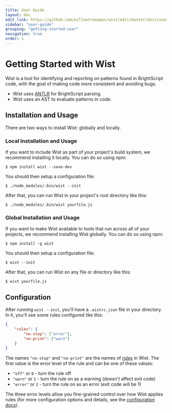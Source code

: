 ```yaml
---
title: User Guide
layout: doc
edit_link: https://github.com/willowtreeapps/wist/edit/master/docs/user-guide/getting-started.md
sidebar: "user-guide"
grouping: "getting-started-user"
navigation: true
order: 1
---
```


# Getting Started with Wist

Wist is a tool for identifying and reporting on patterns found in BrightScript code, with the goal of making code more consistent and avoiding bugs.

* Wist uses [ANTLR](https://www.antlr.org) for BrightScript parsing.
* Wist uses an AST to evaluate patterns in code.

## Installation and Usage

There are two ways to install Wist: globally and locally.

### Local Installation and Usage

If you want to include Wist as part of your project's build system, we recommend installing it locally. You can do so using npm:

```
$ npm install wist --save-dev
```

You should then setup a configuration file:

```
$ ./node_modules/.bin/wist --init
```

After that, you can run Wist in your project's root directory like this:

```
$ ./node_modules/.bin/wist yourfile.js
```

### Global Installation and Usage

If you want to make Wist available to tools that run across all of your projects, we recommend installing Wist globally. You can do so using npm:

```
$ npm install -g wist
```

You should then setup a configuration file:

```
$ wist --init
```

After that, you can run Wist on any file or directory like this:

```
$ wist yourfile.js
```

## Configuration

After running `wist --init`, you'll have a `.wistrc.json` file in your directory. In it, you'll see some rules configured like this:

```json
{
    "rules": {
        "no-stop": ["error"],
        "no-print": ["warn"]
    }
}
```

The names `"no-stop"` and `"no-print"` are the names of [rules](/wist/user-guide/rules) in Wist. The first value is the error level of the rule and can be one of these values:

* `"off"` or `0` - turn the rule off
* `"warn"` or `1` - turn the rule on as a warning (doesn't affect exit code)
* `"error"` or `2` - turn the rule on as an error (exit code will be 1)

The three error levels allow you fine-grained control over how Wist applies rules (for more configuration options and details, see the [configuration docs](/wist/user-guide/configuring)).